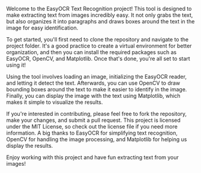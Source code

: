 Welcome to the EasyOCR Text Recognition project! This tool is designed to make extracting text from images incredibly easy. It not only grabs the text, but also organizes it into paragraphs and draws boxes around the text in the image for easy identification.

To get started, you'll first need to clone the repository and navigate to the project folder. It's a good practice to create a virtual environment for better organization, and then you can install the required packages such as EasyOCR, OpenCV, and Matplotlib. Once that's done, you're all set to start using it!

Using the tool involves loading an image, initializing the EasyOCR reader, and letting it detect the text. Afterwards, you can use OpenCV to draw bounding boxes around the text to make it easier to identify in the image. Finally, you can display the image with the text using Matplotlib, which makes it simple to visualize the results.

If you're interested in contributing, please feel free to fork the repository, make your changes, and submit a pull request. This project is licensed under the MIT License, so check out the license file if you need more information. A big thanks to EasyOCR for simplifying text recognition, OpenCV for handling the image processing, and Matplotlib for helping us display the results.

Enjoy working with this project and have fun extracting text from your images!
